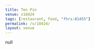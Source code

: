 ```yaml
---
title: Ten Pin
venue: v18424
tags: [restaurant, food, "fhrs:81455"]
permalink: /v/18424/
layout: venue
---
```

null